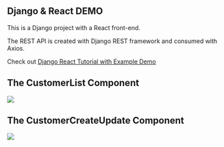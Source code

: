 ## Django & React DEMO

This is a Django project with a React front-end.

The REST API is created with Django REST framework and consumed with Axios.

Check out [Django React Tutorial with Example Demo](https://www.techiediaries.com/django-react-rest/)

## The CustomerList Component

![](https://screenshotscdn.firefoxusercontent.com/images/b6c13999-6cdf-4ed1-9dca-557072912320.png)

## The CustomerCreateUpdate Component

![](https://screenshotscdn.firefoxusercontent.com/images/b499804f-6807-4897-8950-e2a26ff2d745.png)
